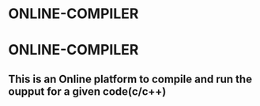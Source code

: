 # ONLINE-COMPILER
<h1>ONLINE-COMPILER</h1></b>
<h2>This is an Online platform to compile and run the oupput for a given code(c/c++) </h2>
